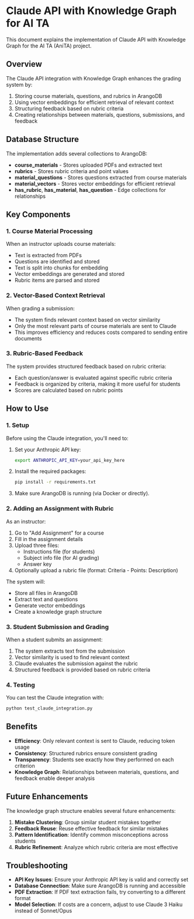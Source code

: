 # Claude API with Knowledge Graph for AI TA

This document explains the implementation of Claude API with Knowledge Graph for the AI TA (AniTA) project.

## Overview

The Claude API integration with Knowledge Graph enhances the grading system by:

1. Storing course materials, questions, and rubrics in ArangoDB
2. Using vector embeddings for efficient retrieval of relevant context
3. Structuring feedback based on rubric criteria
4. Creating relationships between materials, questions, submissions, and feedback

## Database Structure

The implementation adds several collections to ArangoDB:

- **course_materials** - Stores uploaded PDFs and extracted text
- **rubrics** - Stores rubric criteria and point values
- **material_questions** - Stores questions extracted from course materials
- **material_vectors** - Stores vector embeddings for efficient retrieval
- **has_rubric**, **has_material**, **has_question** - Edge collections for relationships

## Key Components

### 1. Course Material Processing

When an instructor uploads course materials:
- Text is extracted from PDFs
- Questions are identified and stored
- Text is split into chunks for embedding
- Vector embeddings are generated and stored
- Rubric items are parsed and stored

### 2. Vector-Based Context Retrieval

When grading a submission:
- The system finds relevant context based on vector similarity
- Only the most relevant parts of course materials are sent to Claude
- This improves efficiency and reduces costs compared to sending entire documents

### 3. Rubric-Based Feedback

The system provides structured feedback based on rubric criteria:
- Each question/answer is evaluated against specific rubric criteria
- Feedback is organized by criteria, making it more useful for students
- Scores are calculated based on rubric points

## How to Use

### 1. Setup

Before using the Claude integration, you'll need to:

1. Set your Anthropic API key:
   ```bash
   export ANTHROPIC_API_KEY=your_api_key_here
   ```

2. Install the required packages:
   ```bash
   pip install -r requirements.txt
   ```

3. Make sure ArangoDB is running (via Docker or directly).

### 2. Adding an Assignment with Rubric

As an instructor:
1. Go to "Add Assignment" for a course
2. Fill in the assignment details
3. Upload three files:
   - Instructions file (for students)
   - Subject info file (for AI grading)
   - Answer key
4. Optionally upload a rubric file (format: Criteria - Points: Description)

The system will:
- Store all files in ArangoDB
- Extract text and questions
- Generate vector embeddings
- Create a knowledge graph structure

### 3. Student Submission and Grading

When a student submits an assignment:
1. The system extracts text from the submission
2. Vector similarity is used to find relevant context
3. Claude evaluates the submission against the rubric
4. Structured feedback is provided based on rubric criteria

### 4. Testing

You can test the Claude integration with:
```bash
python test_claude_integration.py
```

## Benefits

- **Efficiency**: Only relevant context is sent to Claude, reducing token usage
- **Consistency**: Structured rubrics ensure consistent grading
- **Transparency**: Students see exactly how they performed on each criterion
- **Knowledge Graph**: Relationships between materials, questions, and feedback enable deeper analysis

## Future Enhancements

The knowledge graph structure enables several future enhancements:

1. **Mistake Clustering**: Group similar student mistakes together
2. **Feedback Reuse**: Reuse effective feedback for similar mistakes
3. **Pattern Identification**: Identify common misconceptions across students
4. **Rubric Refinement**: Analyze which rubric criteria are most effective

## Troubleshooting

- **API Key Issues**: Ensure your Anthropic API key is valid and correctly set
- **Database Connection**: Make sure ArangoDB is running and accessible
- **PDF Extraction**: If PDF text extraction fails, try converting to a different format
- **Model Selection**: If costs are a concern, adjust to use Claude 3 Haiku instead of Sonnet/Opus
